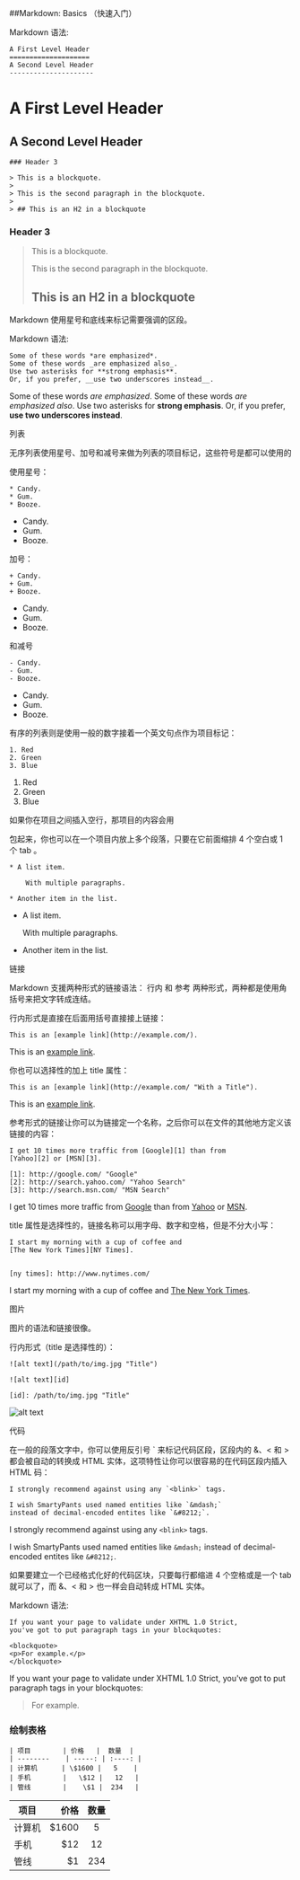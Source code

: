 ##Markdown: Basics （快速入门） 

Markdown 语法:

````
A First Level Header
====================
A Second Level Header
---------------------
````
A First Level Header
====================
A Second Level Header
---------------------


````
### Header 3

> This is a blockquote.
> 
> This is the second paragraph in the blockquote.
>
> ## This is an H2 in a blockquote
````
### Header 3

> This is a blockquote.
> 
> This is the second paragraph in the blockquote.
>
> ## This is an H2 in a blockquote



Markdown 使用星号和底线来标记需要强调的区段。

Markdown 语法:
````
Some of these words *are emphasized*.
Some of these words _are emphasized also_.
Use two asterisks for **strong emphasis**.
Or, if you prefer, __use two underscores instead__.
````

Some of these words *are emphasized*.
Some of these words _are emphasized also_.
Use two asterisks for **strong emphasis**.
Or, if you prefer, __use two underscores instead__.


列表

无序列表使用星号、加号和减号来做为列表的项目标记，这些符号是都可以使用的

使用星号：
```
* Candy.
* Gum.
* Booze.
```
* Candy.
* Gum.
* Booze.

加号：

```
+ Candy.
+ Gum.
+ Booze.
```
+ Candy.
+ Gum.
+ Booze.

和减号

```
- Candy.
- Gum.
- Booze.
```

- Candy.
- Gum.
- Booze.

有序的列表则是使用一般的数字接着一个英文句点作为项目标记：
```
1. Red
2. Green
3. Blue
```
1. Red
2. Green
3. Blue

如果你在项目之间插入空行，那项目的内容会用 <p> 包起来，你也可以在一个项目内放上多个段落，只要在它前面缩排 4 个空白或 1 个 tab 。

```
* A list item.

    With multiple paragraphs.

* Another item in the list.
```

* A list item.

    With multiple paragraphs.

* Another item in the list.

链接

Markdown 支援两种形式的链接语法： 行内 和 参考 两种形式，两种都是使用角括号来把文字转成连结。

行内形式是直接在后面用括号直接接上链接：
```
This is an [example link](http://example.com/).
```

This is an [example link](http://example.com/).

你也可以选择性的加上 title 属性：
```
This is an [example link](http://example.com/ "With a Title").
```

This is an [example link](http://example.com/ "With a Title").

参考形式的链接让你可以为链接定一个名称，之后你可以在文件的其他地方定义该链接的内容：

```
I get 10 times more traffic from [Google][1] than from
[Yahoo][2] or [MSN][3].

[1]: http://google.com/ "Google"
[2]: http://search.yahoo.com/ "Yahoo Search"
[3]: http://search.msn.com/ "MSN Search"
```
I get 10 times more traffic from [Google][1] than from
[Yahoo][2] or [MSN][3].

[1]: http://google.com/ "Google"
[2]: http://search.yahoo.com/ "Yahoo Search"
[3]: http://search.msn.com/ "MSN Search"

title 属性是选择性的，链接名称可以用字母、数字和空格，但是不分大小写：
```
I start my morning with a cup of coffee and
[The New York Times][NY Times].


[ny times]: http://www.nytimes.com/
```
I start my morning with a cup of coffee and
[The New York Times][NY Times].

[ny times]: http://www.nytimes.com/

图片

图片的语法和链接很像。

行内形式（title 是选择性的）：
```
![alt text](/path/to/img.jpg "Title")

![alt text][id]

[id]: /path/to/img.jpg "Title"
```

![alt text](/path/to/img.jpg "Title")


代码

在一般的段落文字中，你可以使用反引号 ` 来标记代码区段，区段内的 &、< 和 > 都会被自动的转换成 HTML 实体，这项特性让你可以很容易的在代码区段内插入 HTML 码：

```
I strongly recommend against using any `<blink>` tags.

I wish SmartyPants used named entities like `&mdash;`
instead of decimal-encoded entites like `&#8212;`.
```
I strongly recommend against using any `<blink>` tags.

I wish SmartyPants used named entities like `&mdash;`
instead of decimal-encoded entites like `&#8212;`.


如果要建立一个已经格式化好的代码区块，只要每行都缩进 4 个空格或是一个 tab 就可以了，而 &、< 和 > 也一样会自动转成 HTML 实体。

Markdown 语法:
```
If you want your page to validate under XHTML 1.0 Strict,
you've got to put paragraph tags in your blockquotes:

<blockquote>
<p>For example.</p>
</blockquote>
```

If you want your page to validate under XHTML 1.0 Strict,
you've got to put paragraph tags in your blockquotes:

<blockquote>
<p>For example.</p>
</blockquote>

### 绘制表格
```
| 项目        | 价格   |  数量  |
| --------    | -----: | :----: |
| 计算机      | \$1600 |   5    |
| 手机        |   \$12 |   12   |
| 管线        |    \$1 |  234   |
```

| 项目        | 价格   |  数量  |
| --------    | -----: | :----: |
| 计算机      | \$1600 |   5    |
| 手机        |   \$12 |   12   |
| 管线        |    \$1 |  234   |





